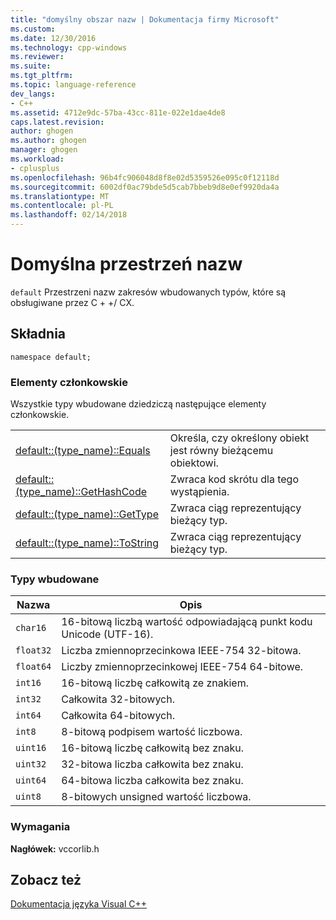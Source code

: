 ```yaml
---
title: "domyślny obszar nazw | Dokumentacja firmy Microsoft"
ms.custom: 
ms.date: 12/30/2016
ms.technology: cpp-windows
ms.reviewer: 
ms.suite: 
ms.tgt_pltfrm: 
ms.topic: language-reference
dev_langs:
- C++
ms.assetid: 4712e9dc-57ba-43cc-811e-022e1dae4de8
caps.latest.revision: 
author: ghogen
ms.author: ghogen
manager: ghogen
ms.workload:
- cplusplus
ms.openlocfilehash: 96b4fc906048d8f8e02d5359526e095c0f12118d
ms.sourcegitcommit: 6002df0ac79bde5d5cab7bbeb9d8e0ef9920da4a
ms.translationtype: MT
ms.contentlocale: pl-PL
ms.lasthandoff: 02/14/2018
---
```

# <a name="default-namespace"></a>Domyślna przestrzeń nazw
`default` Przestrzeni nazw zakresów wbudowanych typów, które są obsługiwane przez C + +/ CX.  
  
## <a name="syntax"></a>Składnia  
  
```  
namespace default;  
```  
  
### <a name="members"></a>Elementy członkowskie  
 Wszystkie typy wbudowane dziedziczą następujące elementy członkowskie.  
  
|||  
|-|-|  
|[default::(type_name)::Equals](../cppcx/default-type-name-equals-method.md)|Określa, czy określony obiekt jest równy bieżącemu obiektowi.|  
|[default::(type_name)::GetHashCode](../cppcx/default-type-name-gethashcode-method.md)|Zwraca kod skrótu dla tego wystąpienia.|  
|[default::(type_name)::GetType](../cppcx/default-type-name-gettype-method.md)|Zwraca ciąg reprezentujący bieżący typ.|  
|[default::(type_name)::ToString](../cppcx/default-type-name-tostring-method.md)|Zwraca ciąg reprezentujący bieżący typ.|  
  
### <a name="built-in-types"></a>Typy wbudowane  
  
|Nazwa|Opis|  
|----------|-----------------|  
|`char16`|16-bitową liczbą wartość odpowiadającą punkt kodu Unicode (UTF-16).|  
|`float32`|Liczba zmiennoprzecinkowa IEEE-754 32-bitowa.|  
|`float64`|Liczby zmiennoprzecinkowej IEEE-754 64-bitowe.|  
|`int16`|16-bitową liczbę całkowitą ze znakiem.|  
|`int32`|Całkowita 32-bitowych.|  
|`int64`|Całkowita 64-bitowych.|  
|`int8`|8-bitową podpisem wartość liczbowa.|  
|`uint16`|16-bitową liczbę całkowitą bez znaku.|  
|`uint32`|32-bitowa liczba całkowita bez znaku.|  
|`uint64`|64-bitowa liczba całkowita bez znaku.|  
|`uint8`|8-bitowych unsigned wartość liczbowa.|  
  
### <a name="requirements"></a>Wymagania  
 **Nagłówek:** vccorlib.h  
  
## <a name="see-also"></a>Zobacz też  
 [Dokumentacja języka Visual C++](../cppcx/visual-c-language-reference-c-cx.md)